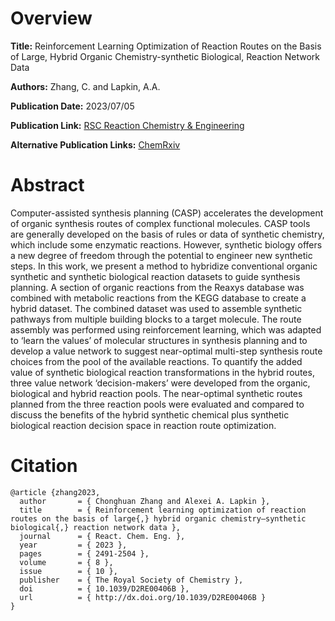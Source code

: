 # Overview
**Title:**
Reinforcement Learning Optimization of Reaction Routes on the Basis of Large, Hybrid Organic Chemistry-synthetic Biological, Reaction Network Data

**Authors:**
Zhang, C. and Lapkin, A.A.

**Publication Date:**
2023/07/05

**Publication Link:**
[RSC Reaction Chemistry & Engineering](https://pubs.rsc.org/en/content/articlelanding/2023/re/d2re00406b)

**Alternative Publication Links:**
[ChemRxiv](https://chemrxiv.org/engage/chemrxiv/article-details/61e53beceab6ef20aae41719)


# Abstract
Computer-assisted synthesis planning (CASP) accelerates the development of organic synthesis routes of complex functional molecules. 
CASP tools are generally developed on the basis of rules or data of synthetic chemistry, which include some enzymatic reactions. 
However, synthetic biology offers a new degree of freedom through the potential to engineer new synthetic steps. 
In this work, we present a method to hybridize conventional organic synthetic and synthetic biological reaction datasets to guide synthesis planning. 
A section of organic reactions from the Reaxys database was combined with metabolic reactions from the KEGG database to create a hybrid dataset. 
The combined dataset was used to assemble synthetic pathways from multiple building blocks to a target molecule. 
The route assembly was performed using reinforcement learning, which was adapted to ‘learn the values’ of molecular structures in synthesis planning and to develop a value network to suggest near-optimal multi-step synthesis route choices from the pool of the available reactions. 
To quantify the added value of synthetic biological reaction transformations in the hybrid routes, three value network ‘decision-makers’ were developed from the organic, biological and hybrid reaction pools. 
The near-optimal synthetic routes planned from the three reaction pools were evaluated and compared to discuss the benefits of the hybrid synthetic chemical plus synthetic biological reaction decision space in reaction route optimization.


# Citation
```
@article {zhang2023,
  author       = { Chonghuan Zhang and Alexei A. Lapkin },
  title        = { Reinforcement learning optimization of reaction routes on the basis of large{,} hybrid organic chemistry–synthetic biological{,} reaction network data },
  journal      = { React. Chem. Eng. },
  year         = { 2023 },
  pages        = { 2491-2504 },
  volume       = { 8 },
  issue        = { 10 },
  publisher    = { The Royal Society of Chemistry },
  doi          = { 10.1039/D2RE00406B },
  url          = { http://dx.doi.org/10.1039/D2RE00406B }
}
```
